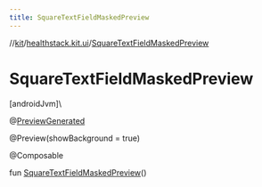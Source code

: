 ```yaml
---
title: SquareTextFieldMaskedPreview
---
```

//[kit](../../index.html)/[healthstack.kit.ui](index.html)/[SquareTextFieldMaskedPreview](-square-text-field-masked-preview.html)



# SquareTextFieldMaskedPreview



[androidJvm]\




@[PreviewGenerated](../healthstack.kit.annotation/-preview-generated/index.html)



@Preview(showBackground = true)



@Composable



fun [SquareTextFieldMaskedPreview](-square-text-field-masked-preview.html)()




